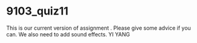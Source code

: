 # 9103_quiz11

This is our current version of assignment .
Please give some advice if you can. We also need to add sound effects.
YI YANG
